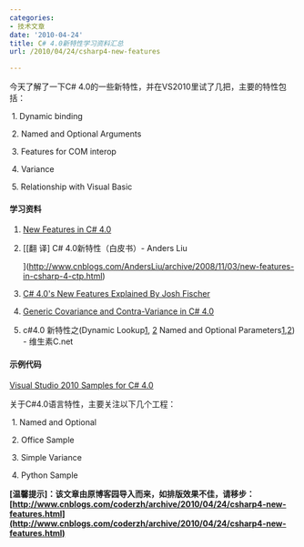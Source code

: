```yaml
---
categories:
- 技术文章
date: '2010-04-24'
title: C# 4.0新特性学习资料汇总
url: /2010/04/24/csharp4-new-features

---
```



今天了解了一下C# 4.0的一些新特性，并在VS2010里试了几把，主要的特性包括：

&nbsp;1. Dynamic binding

&nbsp;2. Named and Optional Arguments

&nbsp;3. Features for COM interop

&nbsp;4. Variance

&nbsp;5. Relationship with Visual Basic

#### 学习资料

1.  <span id="ctl00_ctl00_Content_TabContentPanel_Content_wikiSourceLabel">[<a target="_blank" href="http://code.msdn.microsoft.com/Project/Download/FileDownload.aspx?ProjectName=cs2010samples&amp;DownloadId=10177">New Features in C# 4.0](http://code.msdn.microsoft.com/Project/Download/FileDownload.aspx?ProjectName=cs2010samples&amp;DownloadId=10177)</a></span>
2.  [[翻 译] C# 4.0新特性（白皮书）- Anders Liu

     ](http://www.cnblogs.com/AndersLiu/archive/2008/11/03/new-features-in-csharp-4-ctp.html)
3.  [C# 4.0's New Features Explained By Josh Fischer](http://www.codeproject.com/KB/cs/CSharp4Features.aspx)
4.  [Generic Covariance and Contra-Variance in C# 4.0](http://playdotnet.spaces.live.com/blog/cns%217F811570C85CF4EA%214600.entry)
5.  c#4.0 新特性之(Dynamic Lookup[1](http://www.cnblogs.com/fanweixiao/archive/2008/10/29/1322505.html), [2](http://www.cnblogs.com/fanweixiao/archive/2008/10/30/1322589.html) Named and Optional Parameters[1](http://www.cnblogs.com/fanweixiao/archive/2008/10/31/1323397.html),[2](http://www.cnblogs.com/fanweixiao/archive/2008/11/03/1325122.html)) - 维生素C.net

#### 示例代码
  
[Visual Studio 2010 Samples for C# 4.0](http://code.msdn.microsoft.com/cs2010samples)

关于C#4.0语言特性，主要关注以下几个工程：

&nbsp;1. Named and Optional

&nbsp;2. Office Sample

&nbsp;3. Simple Variance

&nbsp;4. Python Sample

**[温馨提示]：该文章由原博客园导入而来，如排版效果不佳，请移步：[http://www.cnblogs.com/coderzh/archive/2010/04/24/csharp4-new-features.html](http://www.cnblogs.com/coderzh/archive/2010/04/24/csharp4-new-features.html)**